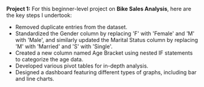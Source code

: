**Project 1:** For this beginner-level project on **Bike Sales Analysis**, here are the key steps I undertook:

- Removed duplicate entries from the dataset.
- Standardized the Gender column by replacing 'F' with 'Female' and 'M' with 'Male', and similarly updated the Marital Status column by replacing 'M' with 'Married' and 'S' with 'Single'.
- Created a new column named Age Bracket using nested IF statements to categorize the age data.
- Developed various pivot tables for in-depth analysis.
- Designed a dashboard featuring different types of graphs, including bar and line charts.
